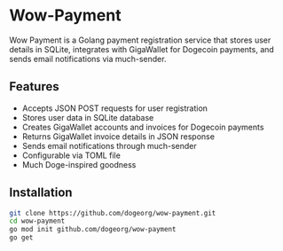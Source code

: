 # Wow-Payment

Wow Payment is a Golang payment registration service that stores user details in SQLite, integrates with GigaWallet for Dogecoin payments, and sends email notifications via much-sender.

## Features
- Accepts JSON POST requests for user registration
- Stores user data in SQLite database
- Creates GigaWallet accounts and invoices for Dogecoin payments
- Returns GigaWallet invoice details in JSON response
- Sends email notifications through much-sender
- Configurable via TOML file
- Much Doge-inspired goodness

## Installation
```bash
git clone https://github.com/dogeorg/wow-payment.git
cd wow-payment
go mod init github.com/dogeorg/wow-payment
go get